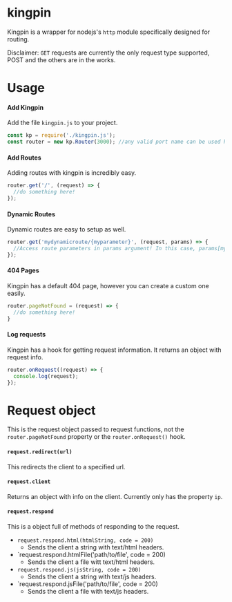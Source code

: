 # kingpin
Kingpin is a wrapper for nodejs's `http` module specifically designed for routing.

Disclaimer: `GET` requests are currently the only request type supported, POST and the others are in the works. 

# Usage

#### Add Kingpin 
Add the file `kingpin.js` to your project.
```js
const kp = require('./kingpin.js');
const router = new kp.Router(3000); //any valid port name can be used here
```

#### Add Routes 
Adding routes with kingpin is incredibly easy. 
```js
router.get('/', (request) => {
  //do something here!
});
```

#### Dynamic Routes
Dynamic routes are easy to setup as well. 
```js
router.get('mydynamicroute/{myparameter}', (request, params) => {
  //Access route parameters in params argument! In this case, params[myparameter]. 
});
```

#### 404 Pages 
Kingpin has a default 404 page, however you can create a custom one easily. 
```js
router.pageNotFound = (request) => {
  //do something here!
}
```

#### Log requests
Kingpin has a hook for getting request information. It returns an object with request info.
```js
router.onRequest((request) => {
  console.log(request);
});
```

# Request object
This is the request object passed to request functions, not the `router.pageNotFound` property or the `router.onRequest()` hook. 

#### `request.redirect(url)`
This redirects the client to a specified url. 

#### `request.client` 
Returns an object with info on the client. Currently only has the property `ip`.

#### `request.respond`
This is a object full of methods of responding to the request.

* `request.respond.html(htmlString, code = 200)`
  * Sends the client a string with text/html headers.
* `request.respond.htmlFile('path/to/file', code = 200)
  * Sends the client a file witt text/html headers.
* `request.respond.js(jsString, code = 200)`
  * Sends the client a string with text/js headers. 
* `request.respond.jsFile('path/to/file', code = 200)
  * Sends the client a file with text/js headers.




